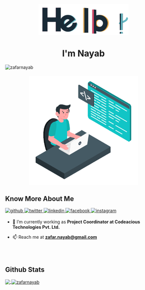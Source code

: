 <p align="center"><img height="100px" src="hello.gif"></p>
<h1 align="center"> I'm Nayab</h1>
<img src="https://komarev.com/ghpvc/?username=zafarnayab&label=Profile%20views&color=blue&style=flat" alt="zafarnayab" /> 

<h4 align="center"></h4>

<p align="center"> <img src="work.gif" height="auto" width="350px"/> </p>

<!-- <p align="left"> <a href="https://github.com/ryo-ma/github-profile-trophy"><img src="https://github-profile-trophy.vercel.app/?username=zafarnayab" alt="zafarnayab" /></a> </p> -->

 ## Know More About Me 

<div align="left">
<a href="https://github.com/zafarnayab/" target="_blank">
<img src=https://img.shields.io/badge/github-%2324292e.svg?&style=for-the-badge&logo=github&logoColor=white alt=github style="margin-bottom: 5px;" />
</a>
<a href="https://twitter.com/zafarnayab29" target="_blank">
<img src=https://img.shields.io/badge/twitter-%2300acee.svg?&style=for-the-badge&logo=twitter&logoColor=white alt=twitter style="margin-bottom: 5px;" />
</a>
<a href="https://www.linkedin.com/in/zafarnayab/" target="_blank">
<img src=https://img.shields.io/badge/linkedin-%231E77B5.svg?&style=for-the-badge&logo=linkedin&logoColor=white alt=linkedin style="margin-bottom: 5px;" />
</a>
<a href="https://www.facebook.com/" target="_blank">
<img src=https://img.shields.io/badge/facebook-%232E87FB.svg?&style=for-the-badge&logo=facebook&logoColor=white alt=facebook style="margin-bottom: 5px;" />
</a>
<a href="https://www.instagram.com/be_nayab/" target="_blank">
<img src=https://img.shields.io/badge/instagram-%23000000.svg?&style=for-the-badge&logo=instagram&logoColor=white alt=instagram style="margin-bottom: 5px;" />
</a>  
</div>  

<p align="center">

- 🔭 I’m currently working as **Project Coordinator at Codeacious Technologies Pvt. Ltd.**

<!-- - 🌱 I’m currently learning **** 

- 💬 Ask me about **anything. I would be happy to help.** -->

- 📫 Reach me at **zafar.nayab@gmail.com**

<br><br>
</p>

<!--
## Languages and Tools
<p align="left"> <a href="https://angular.io" target="_blank" rel="noreferrer"> 
<img src="https://angular.io/assets/images/logos/angular/angular.svg" alt="angular" width="40" height="40"/> </a> <a href="https://azure.microsoft.com/en-in/" target="_blank" rel="noreferrer"> <img src="https://www.vectorlogo.zone/logos/microsoft_azure/microsoft_azure-icon.svg" alt="azure" width="40" height="40"/> </a> <a href="https://getbootstrap.com" target="_blank" rel="noreferrer"> <img src="https://raw.githubusercontent.com/devicons/devicon/master/icons/bootstrap/bootstrap-plain-wordmark.svg" alt="bootstrap" width="40" height="40"/> </a> <a href="https://www.cprogramming.com/" target="_blank" rel="noreferrer"> <img src="https://raw.githubusercontent.com/devicons/devicon/master/icons/c/c-original.svg" alt="c" width="40" height="40"/> </a> <a href="https://www.chartjs.org" target="_blank" rel="noreferrer"> <img src="https://www.chartjs.org/media/logo-title.svg" alt="chartjs" width="40" height="40"/> </a> <a href="https://www.w3schools.com/css/" target="_blank" rel="noreferrer"> <img src="https://raw.githubusercontent.com/devicons/devicon/master/icons/css3/css3-original-wordmark.svg" alt="css3" width="40" height="40"/> </a> <a href="https://firebase.google.com/" target="_blank" rel="noreferrer"> <img src="https://www.vectorlogo.zone/logos/firebase/firebase-icon.svg" alt="firebase" width="40" height="40"/> </a> <a href="https://www.w3.org/html/" target="_blank" rel="noreferrer"> <img src="https://raw.githubusercontent.com/devicons/devicon/master/icons/html5/html5-original-wordmark.svg" alt="html5" width="40" height="40"/> </a> <a href="https://www.java.com" target="_blank" rel="noreferrer"> <img src="https://raw.githubusercontent.com/devicons/devicon/master/icons/java/java-original.svg" alt="java" width="40" height="40"/> </a> <a href="https://www.mysql.com/" target="_blank" rel="noreferrer"> <img src="https://raw.githubusercontent.com/devicons/devicon/master/icons/mysql/mysql-original-wordmark.svg" alt="mysql" width="40" height="40"/> </a> <a href="https://www.oracle.com/" target="_blank" rel="noreferrer"> <img src="https://raw.githubusercontent.com/devicons/devicon/master/icons/oracle/oracle-original.svg" alt="oracle" width="40" height="40"/> </a> <a href="https://www.rabbitmq.com" target="_blank" rel="noreferrer"> <img src="https://www.vectorlogo.zone/logos/rabbitmq/rabbitmq-icon.svg" alt="rabbitMQ" width="40" height="40"/> </a> <a href="https://www.selenium.dev" target="_blank" rel="noreferrer"> <img src="https://raw.githubusercontent.com/detain/svg-logos/780f25886640cef088af994181646db2f6b1a3f8/svg/selenium-logo.svg" alt="selenium" width="40" height="40"/> </a> <a href="https://spring.io/" target="_blank" rel="noreferrer"> 
<img src="https://www.vectorlogo.zone/logos/springio/springio-icon.svg" alt="spring" width="40" height="40"/> </a> <a href="https://www.typescriptlang.org/" target="_blank" rel="noreferrer"> 
<img src="https://raw.githubusercontent.com/devicons/devicon/master/icons/typescript/typescript-original.svg" alt="typescript" width="40" height="40"/> 
 <br></a> 
</p>

-->
 
<!-- <p>&nbsp;<img align="left" src="https://github-readme-stats.vercel.app/api?username=zafarnayab&show_icons=true&locale=en" alt="zafarnayab" /></p> -->

## Github Stats

<p align="">
<a href="https://github.com/zafarnayab">
   <img style="width:47.5%" align="center" src="https://github-readme-stats.vercel.app/api?username=zafarnayab&show_icons=true&theme=contrast&include_all_commits=true&count_private=true"/>
 </a>
 <a href="https://github.com/zafarnayab">
   <img style="width:47.5%" align="center" width src="https://github-readme-streak-stats.herokuapp.com/?user=zafarnayab&theme=contrast" alt="zafarnayab" />
 </a>
 
 </p>

<div> 

<!--
<a href="http://zafarnayab.com">
  <img style="width:45%" src="https://github-readme-stats.vercel.app/api/pin/?username=zafarnayab&repo=zafarnayab&theme=onedark&layout=">
  
  <img src="https://github.com/" width="200px" height="120px"> <img src="https://github.com/" width="200px" height="120px"> -->
</a>

</div>
